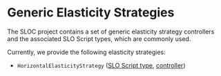 # Generic Elasticity Strategies

The SLOC project contains a set of generic elasticity strategy controllers and the associated SLO Script types, which are commonly used.

Currently, we provide the following elasticity strategies:

* `HorizontalElasticityStrategy` ([SLO Script type](https://github.com/SLOCloud/SLOC/blob/master/ts/libs/mappings/common-mappings/src/lib/elasticity/horizontal-elasticity-strategy-kind.ts), [controller](https://github.com/SLOCloud/SLOC/tree/master/go/internal/elasticityservices/horizontal))
